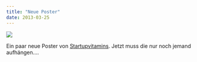 ```yaml
---
title: "Neue Poster"
date: 2013-03-25
---
```


![](/images/tumblr_mk85uqxmcd1s5gaabo1_1280.jpg)

Ein paar neue Poster von [Startupvitamins](http://www.startupvitamins.com/). Jetzt muss die nur noch jemand aufhängen….
